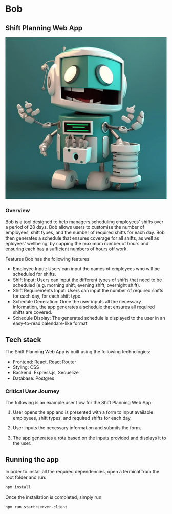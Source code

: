 # Bob
## Shift Planning Web App
![image](./client/public/ROBOSCRUBS.PNG)
### Overview
Bob is a tool designed to help managers scheduling employees' shifts over a period of 28 days. Bob allows users to customise the number of employees, shift types, and the number of required shifts for each day. Bob then generates a schedule that ensures coverage for all shifts, as well as eployees' wellbeing, by capping the maximum number of hours and ensuring each has a sufficient numbers of hours off work.

Features
Bob has the following features:

 - Employee Input: Users can input the names of employees who will be scheduled for shifts.
 - Shift Input: Users can input the different types of shifts that need to be scheduled (e.g. morning shift, evening shift, overnight shift).
 - Shift Requirements Input: Users can input the number of required shifts for each day, for each shift type.
 - Schedule Generation: Once the user inputs all the necessary information, the app generates a schedule that ensures all required shifts are covered.
 - Schedule Display: The generated schedule is displayed to the user in an easy-to-read calendare-like format.

## Tech stack
The Shift Planning Web App is built using the following technologies:

- Frontend: React, React Router
- Styling: CSS
- Backend:  Express.js, Sequelize
- Database: Postgres

### Critical User Journey
The following is an example user flow for the Shift Planning Web App:

1. User opens the app and is presented with a form to input available employees,  shift types, and required shifts for each day.

2. User inputs the necessary information and submits the form.

3. The app generates a rota based on the inputs provided and displays it to the user.

## Running the app
In order to install all the required dependencies, open a terminal from the root folder and run:
```bash
npm install
```
Once the installation is completed, simply run:

```bash
npm run start:server-client
```